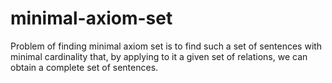 # minimal-axiom-set
Problem of finding minimal axiom set is to find such a set of sentences with minimal cardinality that, by applying to it a given set of relations, we can obtain a complete set of sentences.
